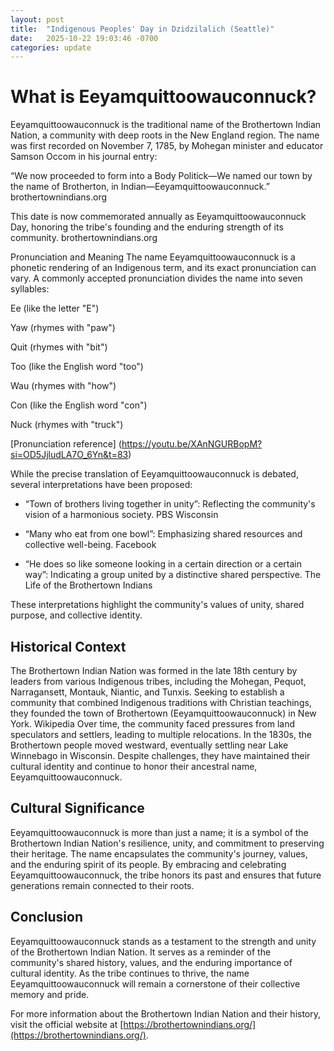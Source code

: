 ```yaml
---
layout: post
title:  "Indigenous Peoples' Day in Dzidzilalich (Seattle)"
date:   2025-10-22 19:03:46 -0700
categories: update
---
```


# What is Eeyamquittoowauconnuck?

Eeyamquittoowauconnuck is the traditional name of the Brothertown Indian Nation, a community with deep roots in the New England region. The name was first recorded on November 7, 1785, by Mohegan minister and educator Samson Occom in his journal entry:

“We now proceeded to form into a Body Politick—We named our town by the name of Brotherton, in Indian—Eeyamquittoowauconnuck.” brothertownindians.org

This date is now commemorated annually as Eeyamquittoowauconnuck Day, honoring the tribe's founding and the enduring strength of its community. brothertownindians.org

Pronunciation and Meaning
The name Eeyamquittoowauconnuck is a phonetic rendering of an Indigenous term, and its exact pronunciation can vary. A commonly accepted pronunciation divides the name into seven syllables:

Ee (like the letter "E")

Yaw (rhymes with "paw")

Quit (rhymes with "bit")

Too (like the English word "too")

Wau (rhymes with "how")

Con (like the English word "con")

Nuck (rhymes with "truck")


[Pronunciation reference] (https://youtu.be/XAnNGURBopM?si=OD5JjludLA7O_6Yn&t=83)

While the precise translation of Eeyamquittoowauconnuck is debated, several interpretations have been proposed:

* “Town of brothers living together in unity”: Reflecting the community's vision of a harmonious society. PBS Wisconsin

* “Many who eat from one bowl”: Emphasizing shared resources and collective well-being. Facebook

* “He does so like someone looking in a certain direction or a certain way”: Indicating a group united by a distinctive shared perspective. The Life of the Brothertown Indians

These interpretations highlight the community's values of unity, shared purpose, and collective identity.

## Historical Context
The Brothertown Indian Nation was formed in the late 18th century by leaders from various Indigenous tribes, including the Mohegan, Pequot, Narragansett, Montauk, Niantic, and Tunxis. Seeking to establish a community that combined Indigenous traditions with Christian teachings, they founded the town of Brothertown (Eeyamquittoowauconnuck) in New York. Wikipedia
Over time, the community faced pressures from land speculators and settlers, leading to multiple relocations. In the 1830s, the Brothertown people moved westward, eventually settling near Lake Winnebago in Wisconsin. Despite challenges, they have maintained their cultural identity and continue to honor their ancestral name, Eeyamquittoowauconnuck.

## Cultural Significance
Eeyamquittoowauconnuck is more than just a name; it is a symbol of the Brothertown Indian Nation's resilience, unity, and commitment to preserving their heritage. The name encapsulates the community's journey, values, and the enduring spirit of its people. By embracing and celebrating Eeyamquittoowauconnuck, the tribe honors its past and ensures that future generations remain connected to their roots.

## Conclusion
Eeyamquittoowauconnuck stands as a testament to the strength and unity of the Brothertown Indian Nation. It serves as a reminder of the community's shared history, values, and the enduring importance of cultural identity. As the tribe continues to thrive, the name Eeyamquittoowauconnuck will remain a cornerstone of their collective memory and pride.

For more information about the Brothertown Indian Nation and their history, visit the official website at [https://brothertownindians.org/](https://brothertownindians.org/).
